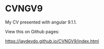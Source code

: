 # CVNGV9

My CV presented with angular 9.1.1.

View this on Github pages:

https://jaydevdo.github.io/CVNGV9/index.html

